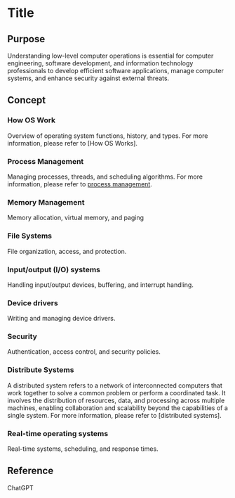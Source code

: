 # Title

## Purpose

Understanding low-level computer operations is essential for computer engineering, software development, and information technology professionals to develop efficient software applications, manage computer systems, and enhance security against external threats.

## Concept

### How OS Work

Overview of operating system functions, history, and types. For more information, please refer to [How OS Works].

### Process Management

Managing processes, threads, and scheduling algorithms. For more information, please refer to [process management]({{site.baseurl}}/os/2021/12/24/process-management.html).

### Memory Management

Memory allocation, virtual memory, and paging

### File Systems

File organization, access, and protection.

### Input/output (I/O) systems

Handling input/output devices, buffering, and interrupt handling.

### Device drivers

Writing and managing device drivers.

### Security

Authentication, access control, and security policies.

### Distribute Systems

A distributed system refers to a network of interconnected computers that work together to solve a common problem or perform a coordinated task. It involves the distribution of resources, data, and processing across multiple machines, enabling collaboration and scalability beyond the capabilities of a single system. For more information, please refer to [distributed systems].

### Real-time operating systems

Real-time systems, scheduling, and response times.

## Reference

ChatGPT
